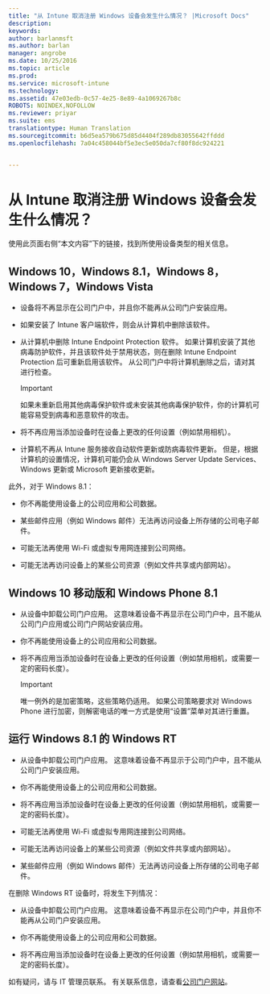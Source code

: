```yaml
---
title: "从 Intune 取消注册 Windows 设备会发生什么情况？ |Microsoft Docs"
description: 
keywords: 
author: barlanmsft
ms.author: barlan
manager: angrobe
ms.date: 10/25/2016
ms.topic: article
ms.prod: 
ms.service: microsoft-intune
ms.technology: 
ms.assetid: 47e03edb-0c57-4e25-8e89-4a1069267b8c
ROBOTS: NOINDEX,NOFOLLOW
ms.reviewer: priyar
ms.suite: ems
translationtype: Human Translation
ms.sourcegitcommit: b6d5ea579b675d85d4404f289db83055642ffddd
ms.openlocfilehash: 7a04c458044bf5e3ec5e050da7cf80f8dc924221


---
```



# <a name="what-happens-if-you-unenroll-your-windows-device-from-intune"></a>从 Intune 取消注册 Windows 设备会发生什么情况？

使用此页面右侧“本文内容”下的链接，找到所使用设备类型的相关信息。


## <a name="windows-10-windows-81-windows-8-windows-7-windows-vista"></a>Windows 10，Windows 8.1，Windows 8，Windows 7，Windows Vista

-   设备将不再显示在公司门户中，并且你不能再从公司门户安装应用。

-   如果安装了 Intune 客户端软件，则会从计算机中删除该软件。

-   从计算机中删除 Intune Endpoint Protection 软件。 如果计算机安装了其他病毒防护软件，并且该软件处于禁用状态，则在删除 Intune Endpoint Protection 后可重新启用该软件。 从公司门户中将计算机删除之后，请对其进行检查。

    > [!IMPORTANT]
    > 如果未重新启用其他病毒保护软件或未安装其他病毒保护软件，你的计算机可能容易受到病毒和恶意软件的攻击。

-   将不再应用当添加设备时在设备上更改的任何设置（例如禁用相机）。

-   计算机不再从 Intune 服务接收自动软件更新或防病毒软件更新。 但是，根据计算机的设置情况，计算机可能仍会从 Windows Server Update Services、Windows 更新或 Microsoft 更新接收更新。

此外，对于 Windows 8.1：

-   你不再能使用设备上的公司应用和公司数据。

-   某些邮件应用（例如 Windows 邮件）无法再访问设备上所存储的公司电子邮件。

-   可能无法再使用 Wi-Fi 或虚拟专用网连接到公司网络。

-   可能无法再访问设备上的某些公司资源（例如文件共享或内部网站）。

## <a name="windows-10-mobile-and-windows-phone-81"></a>Windows 10 移动版和 Windows Phone 8.1

-   从设备中卸载公司门户应用。 这意味着设备不再显示在公司门户中，且不能从公司门户应用或公司门户网站安装应用。

-   你不再能使用设备上的公司应用和公司数据。

-   将不再应用当添加设备时在设备上更改的任何设置（例如禁用相机，或需要一定的密码长度）。

    > [!IMPORTANT]
    > 唯一例外的是加密策略，这些策略仍适用。 如果公司策略要求对 Windows Phone 进行加密，则解密电话的唯一方式是使用“设置”菜单对其进行重置。

## <a name="windows-rt-running-windows-81"></a>运行 Windows 8.1 的 Windows RT

-   从设备中卸载公司门户应用。 这意味着设备不再显示于公司门户中，且不能从公司门户安装应用。

-   你不再能使用设备上的公司应用和公司数据。

-   将不再应用当添加设备时在设备上更改的任何设置（例如禁用相机，或需要一定的密码长度）。

-   可能无法再使用 Wi-Fi 或虚拟专用网连接到公司网络。

-   可能无法再访问设备上的某些公司资源（例如文件共享或内部网站）。

-   某些邮件应用（例如 Windows 邮件）无法再访问设备上所存储的公司电子邮件。

在删除 Windows RT 设备时，将发生下列情况：

-   从设备中卸载公司门户应用。 这意味着设备不再显示在公司门户中，并且你不能再从公司门户安装应用。

-   你不再能使用设备上的公司应用和公司数据。

-   将不再应用当添加设备时在设备上更改的任何设置（例如禁用相机，或需要一定的密码长度）。

如有疑问，请与 IT 管理员联系。 有关联系信息，请查看[公司门户网站](http://portal.manage.microsoft.com)。



<!--HONumber=Dec16_HO2-->


